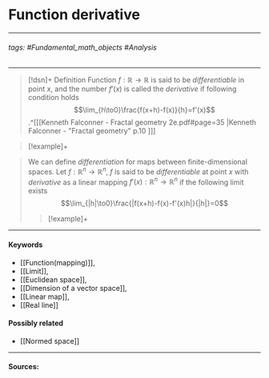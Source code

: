 # Function derivative
***
###### tags: #Fundamental_math_objects #Analysis 
***
>[!dsn]+ Definition
>Function $f:\mathbb{R}\to\mathbb{R}$ is said to be *differentiable* in point $x$, and the number $f'(x)$ is called the *derivative* if following condition holds
>$$\lim_{h\to0}\frac{f(x+h)-f(x)}{h}=f'(x)$$.^[[[Kenneth Falconner - Fractal geometry 2e.pdf#page=35 |Kenneth Falconner - "Fractal geometry" p.10 ]]]

>[!example]+
>

>We can define *differentiation* for maps between finite-dimensional spaces. Let $f:\mathbb{R}^{n}\to\mathbb{R}^{n}$, $f$ is said to be *differentiable* at point $x$ with *derivative* as a linear mapping $f'(x):\mathbb{R}^{n}\to\mathbb{R}^{n}$ if the following limit exists
>$$\lim_{|h|\to0}\frac{|f(x+h)-f(x)-f'(x)h|}{|h|}=0$$
>>[!example]+
>>

***
#### Keywords
- [[Function(mapping)]],
- [[Limit]],
- [[Euclidean space]],
- [[Dimension of a vector space]],
- [[Linear map]],
- [[Real line]]
#### Possibly related
- [[Normed space]]
***
#### Sources: